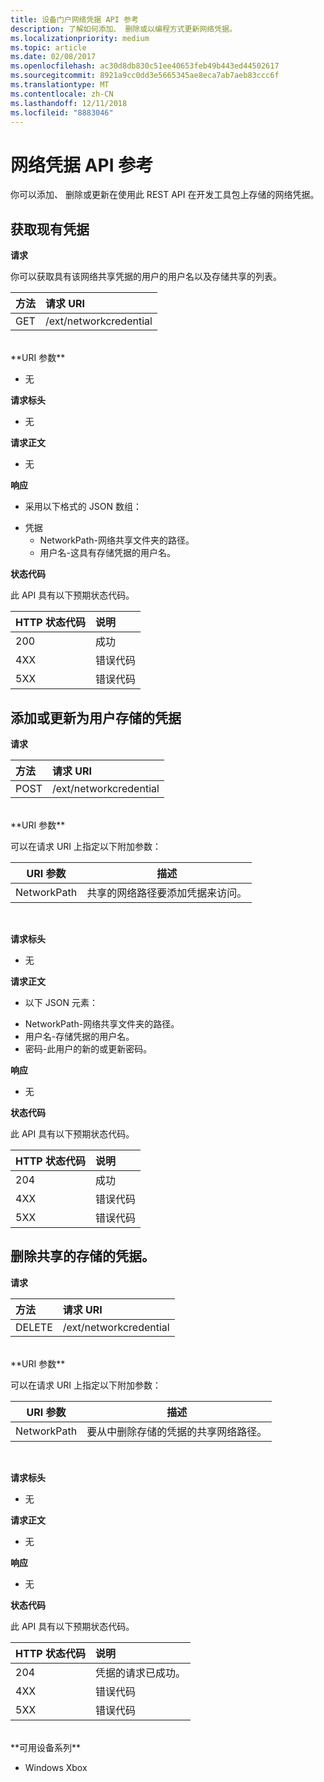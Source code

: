 ```yaml
---
title: 设备门户网络凭据 API 参考
description: 了解如何添加、 删除或以编程方式更新网络凭据。
ms.localizationpriority: medium
ms.topic: article
ms.date: 02/08/2017
ms.openlocfilehash: ac30d8db830c51ee40653feb49b443ed44502617
ms.sourcegitcommit: 8921a9cc0dd3e5665345ae8eca7ab7aeb83ccc6f
ms.translationtype: MT
ms.contentlocale: zh-CN
ms.lasthandoff: 12/11/2018
ms.locfileid: "8883046"
---
```

# <a name="network-credentials-api-reference"></a>网络凭据 API 参考
你可以添加、 删除或更新在使用此 REST API 在开发工具包上存储的网络凭据。

## <a name="get-existing-credentials"></a>获取现有凭据

**请求**

你可以获取具有该网络共享凭据的用户的用户名以及存储共享的列表。

方法      | 请求 URI
:------     | :-----
GET | /ext/networkcredential
<br />
**URI 参数**

- 无

**请求标头**

- 无

**请求正文**   

- 无

**响应**   

- 采用以下格式的 JSON 数组：
* 凭据
  * NetworkPath-网络共享文件夹的路径。
  * 用户名-这具有存储凭据的用户名。

**状态代码**

此 API 具有以下预期状态代码。

HTTP 状态代码      | 说明
:------     | :-----
200 | 成功
4XX | 错误代码
5XX | 错误代码

## <a name="add-or-update-stored-credentials-for-a-user"></a>添加或更新为用户存储的凭据

**请求**

方法      | 请求 URI
:------     | :-----
POST | /ext/networkcredential
<br />
**URI 参数**

可以在请求 URI 上指定以下附加参数：

| URI 参数      | 描述     | 
| ------------------ |-----------------|
| NetworkPath        | 共享的网络路径要添加凭据来访问。 |
<br>

**请求标头**

- 无

**请求正文**

- 以下 JSON 元素：
* NetworkPath-网络共享文件夹的路径。
* 用户名-存储凭据的用户名。
* 密码-此用户的新的或更新密码。

**响应**   

- 无  

**状态代码**

此 API 具有以下预期状态代码。

HTTP 状态代码      | 说明
:------     | :-----
204 | 成功
4XX | 错误代码
5XX | 错误代码

## <a name="remove-stored-credentials-for-a-share"></a>删除共享的存储的凭据。

**请求**

方法      | 请求 URI
:------     | :-----
DELETE | /ext/networkcredential
<br />
**URI 参数**

可以在请求 URI 上指定以下附加参数：

| URI 参数      | 描述     | 
| ------------------ |-----------------|
| NetworkPath        | 要从中删除存储的凭据的共享网络路径。 |
<br>

**请求标头**

- 无

**请求正文**   

- 无

**响应**   

- 无 

**状态代码**

此 API 具有以下预期状态代码。

HTTP 状态代码      | 说明
:------     | :-----
204 | 凭据的请求已成功。
4XX | 错误代码
5XX | 错误代码

<br />
**可用设备系列**

* Windows Xbox


